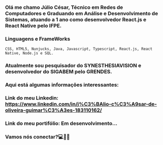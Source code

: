 ### Olá me chamo Júlio César, Técnico em Redes de Computadores e Graduando em Análise e Desenvolvimento de Sistemas, atuando a 1 ano como desenvolvedor React.js e React Native pelo IFPE. 

### Linguagens e FrameWorks
    CSS, HTML5, Nunjucks, Java, Javascript, Typescript, React.js, React Native, Node.js e SQL.

### Atualmente sou pesquisador do SYNESTHESIAVISION e desenvolvedor do SIGABEM pelo GRENDES.

### Aqui está algumas informações interessantes:

### Link do meu Linkedin: https://www.linkedin.com/in/j%C3%BAlio-c%C3%A9sar-de-oliveira-guimar%C3%A3es-183110162/
### Link do meu portifólio: Em desenvolvimento...

### Vamos nós conectar?💻👋🏻

